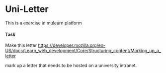 # Uni-Letter

This is a exercise in mulearn platform 


#### Task

Make this letter
https://developer.mozilla.org/en-US/docs/Learn_web_development/Core/Structuring_content/Marking_up_a_letter

mark up a letter that needs to be hosted on a university intranet. 
